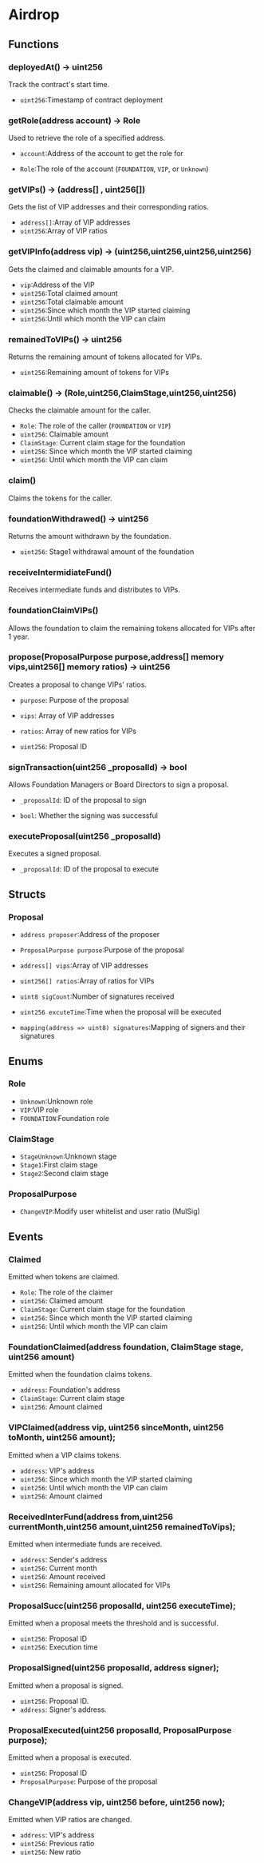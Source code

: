 # Airdrop

## Functions

### deployedAt() -> uint256

Track the contract's start time.

- `uint256`:Timestamp of contract deployment

### getRole(address account) -> Role

Used to retrieve the role of a specified address.

- `account`:Address of the account to get the role for

- `Role`:The role of the account (`FOUNDATION`, `VIP`, or `Unknown`)

### getVIPs() -> (address\[\] , uint256\[\])

Gets the list of VIP addresses and their corresponding ratios.

- `address[]`:Array of VIP addresses
- `uint256`:Array of VIP ratios

### getVIPInfo(address vip) -> (uint256,uint256,uint256,uint256)

Gets the claimed and claimable amounts for a VIP.

- `vip`:Address of the VIP
- `uint256`:Total claimed amount
- `uint256`:Total claimable amount
- `uint256`:Since which month the VIP started claiming
- `uint256`:Until which month the VIP can claim

### remainedToVIPs() -> uint256

Returns the remaining amount of tokens allocated for VIPs.

- `uint256`:Remaining amount of tokens for VIPs

### claimable() ->  (Role,uint256,ClaimStage,uint256,uint256)

Checks the claimable amount for the caller.

- `Role`: The role of the caller (`FOUNDATION` or `VIP`)
- `uint256`: Claimable amount
- `ClaimStage`: Current claim stage for the foundation
- `uint256`: Since which month the VIP started claiming
- `uint256`: Until which month the VIP can claim

### claim()

Claims the tokens for the caller.

### foundationWithdrawed() -> uint256

Returns the amount withdrawn by the foundation.

- `uint256`: Stage1 withdrawal amount of the foundation

### receiveIntermidiateFund()

Receives intermediate funds and distributes to VIPs.

### foundationClaimVIPs()

Allows the foundation to claim the remaining tokens allocated for VIPs after 1 year.

### propose(ProposalPurpose purpose,address\[\] memory vips,uint256\[\] memory ratios) -> uint256

Creates a proposal to change VIPs' ratios.

- `purpose`: Purpose of the proposal
- `vips`: Array of VIP addresses
- `ratios`: Array of new ratios for VIPs

- `uint256`: Proposal ID

### signTransaction(uint256 \_proposalId) -> bool

Allows Foundation Managers or Board Directors to sign a proposal.

- `_proposalId`: ID of the proposal to sign

- `bool`: Whether the signing was successful

### executeProposal(uint256 \_proposalId)

Executes a signed proposal.

- `_proposalId`: ID of the proposal to execute

## Structs

### Proposal

- `address proposer`:Address of the proposer

- `ProposalPurpose purpose`:Purpose of the proposal

- `address[] vips`:Array of VIP addresses

- `uint256[] ratios`:Array of ratios for VIPs

- `uint8 sigCount`:Number of signatures received

- `uint256 excuteTime`:Time when the proposal will be executed

- `mapping(address => uint8) signatures`:Mapping of signers and their signatures

## Enums

### Role

- `Unknown`:Unknown role
- `VIP`:VIP role
- `FOUNDATION`:Foundation role

### ClaimStage

- `StageUnknown`:Unknown stage
- `Stage1`:First claim stage
- `Stage2`:Second claim stage

### ProposalPurpose

- `ChangeVIP`:Modify user whitelist and user ratio (MulSig)

## Events

### Claimed

Emitted when tokens are claimed.

- `Role`: The role of the claimer
- `uint256`: Claimed amount
- `ClaimStage`: Current claim stage for the foundation
- `uint256`: Since which month the VIP started claiming
- `uint256`: Until which month the VIP can claim

### FoundationClaimed(address foundation, ClaimStage stage, uint256 amount)

Emitted when the foundation claims tokens.

- `address`: Foundation's address
- `ClaimStage`: Current claim stage
- `uint256`: Amount claimed

### VIPClaimed(address vip, uint256 sinceMonth, uint256 toMonth, uint256 amount);

Emitted when a VIP claims tokens.

- `address`: VIP's address
- `uint256`: Since which month the VIP started claiming
- `uint256`: Until which month the VIP can claim
- `uint256`: Amount claimed

### ReceivedInterFund(address from,uint256 currentMonth,uint256 amount,uint256 remainedToVips);

Emitted when intermediate funds are received.

- `address`: Sender's address
- `uint256`: Current month
- `uint256`: Amount received
- `uint256`: Remaining amount allocated for VIPs

### ProposalSucc(uint256 proposalId, uint256 executeTime);

Emitted when a proposal meets the threshold and is successful.

- `uint256`: Proposal ID
- `uint256`: Execution time

### ProposalSigned(uint256 proposalId, address signer);

Emitted when a proposal is signed.

- `uint256`: Proposal ID.
- `address`: Signer's address.

### ProposalExecuted(uint256 proposalId, ProposalPurpose purpose);

Emitted when a proposal is executed.

- `uint256`: Proposal ID
- `ProposalPurpose`: Purpose of the proposal

### ChangeVIP(address vip, uint256 before, uint256 now);

Emitted when VIP ratios are changed.

- `address`: VIP's address
- `uint256`: Previous ratio
- `uint256`: New ratio
